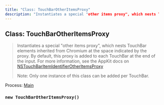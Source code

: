 ```yaml
---
title: "Class: TouchBarOtherItemsProxy"
description: "Instantiates a special "other items proxy", which nests TouchBar elements inherited  from Chromium at the space indicated by the proxy. By default, this proxy is added  to each TouchBar at the end of the input. For more information, see the AppKit docs on  NSTouchBarItemIdentifierOtherItemsProxy   Note: Only one instance of this class can be added per TouchBar."
---
```


## Class: TouchBarOtherItemsProxy

> Instantiates a special "other items proxy", which nests TouchBar elements inherited
> from Chromium at the space indicated by the proxy. By default, this proxy is added
> to each TouchBar at the end of the input. For more information, see the AppKit docs on
> [NSTouchBarItemIdentifierOtherItemsProxy](https://developer.apple.com/documentation/appkit/nstouchbaritemidentifierotheritemsproxy)
>
> Note: Only one instance of this class can be added per TouchBar.

Process: [Main](../glossary.md#main-process)

### `new TouchBarOtherItemsProxy()`
